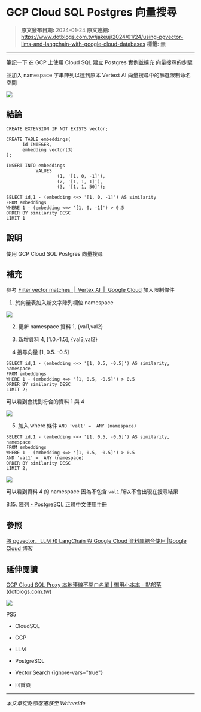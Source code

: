 # GCP Cloud SQL Postgres 向量搜尋

> **原文發布日期:** 2024-01-24
> **原文連結:** https://www.dotblogs.com.tw/jakeuj/2024/01/24/using-pgvector-llms-and-langchain-with-google-cloud-databases
> **標籤:** 無

---

筆記一下 在 GCP 上使用 Cloud SQL 建立 Postgres 實例並擴充 向量搜尋的步驟

並加入 namespace 字串陣列以達到原本 Vertext AI 向量搜尋中的篩選限制命名空間

![](https://dotblogsfile.blob.core.windows.net/user/小小朱/bee17aac-33fa-45bc-aa33-20ce4dc99000/1706066202.png.png)

## 結論

```
CREATE EXTENSION IF NOT EXISTS vector;

CREATE TABLE embeddings(
      id INTEGER,
      embedding vector(3)
);

INSERT INTO embeddings
           VALUES
                   (1, '[1, 0, -1]'),
                   (2, '[1, 1, 1]'),
                   (3, '[1, 1, 50]');

SELECT id,1 - (embedding <=> '[1, 0, -1]') AS similarity
FROM embeddings
WHERE 1 - (embedding <=> '[1, 0, -1]') > 0.5
ORDER BY similarity DESC
LIMIT 1
```

## 說明

使用 GCP Cloud SQL Postgres 向量搜尋

## 補充

參考 [Filter vector matches  |  Vertex AI  |  Google Cloud](https://cloud.google.com/vertex-ai/docs/vector-search/filtering) 加入限制條件

1. 於向量表加入新文字陣列欄位 namespace

![](https://dotblogsfile.blob.core.windows.net/user/小小朱/bee17aac-33fa-45bc-aa33-20ce4dc99000/1706069069.png.png)

    2. 更新 namespace 資料 1, {val1,val2}

    3. 新增資料 4, [1.0.-1.5], {val3,val2}

    4 搜尋向量 [1, 0.5. -0.5]

```
SELECT id,1 - (embedding <=> '[1, 0.5, -0.5]') AS similarity, namespace
FROM embeddings
WHERE 1 - (embedding <=> '[1, 0.5, -0.5]') > 0.5
ORDER BY similarity DESC
LIMIT 2;
```

可以看到會找到符合的資料 1 與 4

![](https://dotblogsfile.blob.core.windows.net/user/小小朱/bee17aac-33fa-45bc-aa33-20ce4dc99000/1706069540.png.png)

    5. 加入 where 條件 `AND 'val1' =  ANY (namespace)`

```
SELECT id,1 - (embedding <=> '[1, 0.5, -0.5]') AS similarity, namespace
FROM embeddings
WHERE 1 - (embedding <=> '[1, 0.5, -0.5]') > 0.5
AND 'val1' =  ANY (namespace)
ORDER BY similarity DESC
LIMIT 2;
```

![](https://dotblogsfile.blob.core.windows.net/user/小小朱/bee17aac-33fa-45bc-aa33-20ce4dc99000/1706069157.png.png)

可以看到資料 4 的 namespace 因為不包含 `val1` 所以不會出現在搜尋結果

[8.15. 陣列 - PostgreSQL 正體中文使用手冊](https://docs.postgresql.tw/the-sql-language/data-types/arrays#id-8.15.5.-searching-in-arrays)

## 參照

[將 pgvector、LLM 和 LangChain 與 Google Cloud 資料庫結合使用 |Google Cloud 博客](https://cloud.google.com/blog/products/databases/using-pgvector-llms-and-langchain-with-google-cloud-databases)

## 延伸閱讀

[GCP Cloud SQL Proxy 本地連線不開白名單 | 御用小本本 - 點部落 (dotblogs.com.tw)](https://www.dotblogs.com.tw/jakeuj/2023/12/08/gcp-cloud-sql-onnect-auth-proxy)

![](https://card.psnprofiles.com/1/jakeuj.png)

PS5

* CloudSQL
* GCP
* LLM
* PostgreSQL
* Vector Search
{ignore-vars="true"}

* 回首頁

---

*本文章從點部落遷移至 Writerside*

